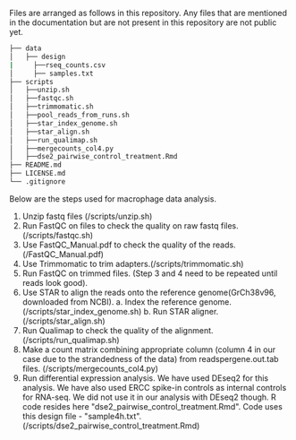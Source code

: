 Files are arranged as follows in this repository. Any files that are mentioned in the documentation but are not present in this repository are not public yet. 

```bash
├── data 
│   ├── design
|     ├──rseq_counts.csv
│     ├── samples.txt
├── scripts
│   ├──unzip.sh
│   ├──fastqc.sh
│   ├──trimmomatic.sh
│   ├──pool_reads_from_runs.sh
│   ├──star_index_genome.sh
│   ├──star_align.sh
│   ├──run_qualimap.sh
│   ├──mergecounts_col4.py
│   ├──dse2_pairwise_control_treatment.Rmd
├── README.md
├── LICENSE.md
└── .gitignore
```

Below are the steps used for macrophage data analysis. 

1. Unzip fastq files (/scripts/unzip.sh)
2. Run FastQC on files to check the quality on raw fastq files.(/scripts/fastqc.sh)
3. Use FastQC_Manual.pdf to check the quality of the reads. (/FastQC_Manual.pdf)
4. Use Trimmomatic to trim adapters.(/scripts/trimmomatic.sh)
5. Run FastQC on trimmed files. (Step 3 and 4 need to be repeated until reads look good). 
6. Use STAR to align the reads onto the reference genome(GrCh38v96, downloaded from NCBI). 
  a. Index the reference genome. (/scripts/star_index_genome.sh)
  b. Run STAR aligner.(/scripts/star_align.sh)
6. Run Qualimap to check the quality of the alignment.(/scripts/run_qualimap.sh)
7. Make a count matrix combining appropriate column (column 4 in our case due to the strandedness of the data) from readspergene.out.tab files. (/scripts/mergecounts_col4.py)
8. Run differential expression analysis. We have used DEseq2 for this analysis. We have also used ERCC spike-in controls as internal controls for RNA-seq. We did not use it in our analysis with DEseq2 though. R code resides here "dse2_pairwise_control_treatment.Rmd". Code uses this design file - "sample4h.txt".(/scripts/dse2_pairwise_control_treatment.Rmd)

